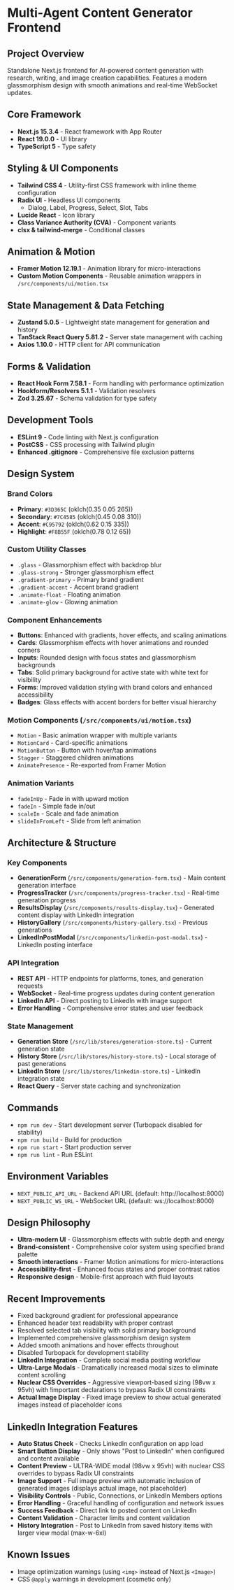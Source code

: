 # Multi-Agent Content Generator Frontend

## Project Overview
Standalone Next.js frontend for AI-powered content generation with research, writing, and image creation capabilities. Features a modern glassmorphism design with smooth animations and real-time WebSocket updates.

## Core Framework
- **Next.js 15.3.4** - React framework with App Router
- **React 19.0.0** - UI library
- **TypeScript 5** - Type safety

## Styling & UI Components
- **Tailwind CSS 4** - Utility-first CSS framework with inline theme configuration
- **Radix UI** - Headless UI components
  - Dialog, Label, Progress, Select, Slot, Tabs
- **Lucide React** - Icon library
- **Class Variance Authority (CVA)** - Component variants
- **clsx & tailwind-merge** - Conditional classes

## Animation & Motion
- **Framer Motion 12.19.1** - Animation library for micro-interactions
- **Custom Motion Components** - Reusable animation wrappers in `/src/components/ui/motion.tsx`

## State Management & Data Fetching
- **Zustand 5.0.5** - Lightweight state management for generation and history
- **TanStack React Query 5.81.2** - Server state management with caching
- **Axios 1.10.0** - HTTP client for API communication

## Forms & Validation
- **React Hook Form 7.58.1** - Form handling with performance optimization
- **Hookform/Resolvers 5.1.1** - Validation resolvers
- **Zod 3.25.67** - Schema validation for type safety

## Development Tools
- **ESLint 9** - Code linting with Next.js configuration
- **PostCSS** - CSS processing with Tailwind plugin
- **Enhanced .gitignore** - Comprehensive file exclusion patterns

## Design System

### Brand Colors
- **Primary**: `#3D365C` (oklch(0.35 0.05 265))
- **Secondary**: `#7C4585` (oklch(0.45 0.08 310))
- **Accent**: `#C95792` (oklch(0.62 0.15 335))
- **Highlight**: `#F8B55F` (oklch(0.78 0.12 65))

### Custom Utility Classes
- `.glass` - Glassmorphism effect with backdrop blur
- `.glass-strong` - Stronger glassmorphism effect
- `.gradient-primary` - Primary brand gradient
- `.gradient-accent` - Accent brand gradient
- `.animate-float` - Floating animation
- `.animate-glow` - Glowing animation

### Component Enhancements
- **Buttons**: Enhanced with gradients, hover effects, and scaling animations
- **Cards**: Glassmorphism effects with hover animations and rounded corners
- **Inputs**: Rounded design with focus states and glassmorphism backgrounds
- **Tabs**: Solid primary background for active state with white text for visibility
- **Forms**: Improved validation styling with brand colors and enhanced accessibility
- **Badges**: Glass effects with accent borders for better visual hierarchy

### Motion Components (`/src/components/ui/motion.tsx`)
- `Motion` - Basic animation wrapper with multiple variants
- `MotionCard` - Card-specific animations
- `MotionButton` - Button with hover/tap animations
- `Stagger` - Staggered children animations
- `AnimatePresence` - Re-exported from Framer Motion

### Animation Variants
- `fadeInUp` - Fade in with upward motion
- `fadeIn` - Simple fade in/out
- `scaleIn` - Scale and fade animation
- `slideInFromLeft` - Slide from left animation

## Architecture & Structure

### Key Components
- **GenerationForm** (`/src/components/generation-form.tsx`) - Main content generation interface
- **ProgressTracker** (`/src/components/progress-tracker.tsx`) - Real-time generation progress
- **ResultsDisplay** (`/src/components/results-display.tsx`) - Generated content display with LinkedIn integration
- **HistoryGallery** (`/src/components/history-gallery.tsx`) - Previous generations
- **LinkedInPostModal** (`/src/components/linkedin-post-modal.tsx`) - LinkedIn posting interface

### API Integration
- **REST API** - HTTP endpoints for platforms, tones, and generation requests
- **WebSocket** - Real-time progress updates during content generation
- **LinkedIn API** - Direct posting to LinkedIn with image support
- **Error Handling** - Comprehensive error states and user feedback

### State Management
- **Generation Store** (`/src/lib/stores/generation-store.ts`) - Current generation state
- **History Store** (`/src/lib/stores/history-store.ts`) - Local storage of past generations
- **LinkedIn Store** (`/src/lib/stores/linkedin-store.ts`) - LinkedIn integration state
- **React Query** - Server state caching and synchronization

## Commands
- `npm run dev` - Start development server (Turbopack disabled for stability)
- `npm run build` - Build for production
- `npm run start` - Start production server
- `npm run lint` - Run ESLint

## Environment Variables
- `NEXT_PUBLIC_API_URL` - Backend API URL (default: http://localhost:8000)
- `NEXT_PUBLIC_WS_URL` - WebSocket URL (default: ws://localhost:8000)

## Design Philosophy
- **Ultra-modern UI** - Glassmorphism effects with subtle depth and energy
- **Brand-consistent** - Comprehensive color system using specified brand palette
- **Smooth interactions** - Framer Motion animations for micro-interactions
- **Accessibility-first** - Enhanced focus states and proper contrast ratios
- **Responsive design** - Mobile-first approach with fluid layouts

## Recent Improvements
- Fixed background gradient for professional appearance
- Enhanced header text readability with proper contrast
- Resolved selected tab visibility with solid primary background
- Implemented comprehensive glassmorphism design system
- Added smooth animations and hover effects throughout
- Disabled Turbopack for development stability
- **LinkedIn Integration** - Complete social media posting workflow
- **Ultra-Large Modals** - Dramatically increased modal sizes to eliminate content scrolling
- **Nuclear CSS Overrides** - Aggressive viewport-based sizing (98vw x 95vh) with !important declarations to bypass Radix UI constraints
- **Actual Image Display** - Fixed image preview to show actual generated images instead of placeholder icons

## LinkedIn Integration Features
- **Auto Status Check** - Checks LinkedIn configuration on app load
- **Smart Button Display** - Only shows "Post to LinkedIn" when configured and content available
- **Content Preview** - ULTRA-WIDE modal (98vw x 95vh) with nuclear CSS overrides to bypass Radix UI constraints
- **Image Support** - Full image preview with automatic inclusion of generated images (displays actual image, not placeholder)
- **Visibility Controls** - Public, Connections, or LinkedIn Members options
- **Error Handling** - Graceful handling of configuration and network issues
- **Success Feedback** - Direct link to posted content on LinkedIn
- **Content Validation** - Character limits and content validation
- **History Integration** - Post to LinkedIn from saved history items with larger view modal (max-w-6xl)

## Known Issues
- Image optimization warnings (using `<img>` instead of Next.js `<Image>`)
- CSS `@apply` warnings in development (cosmetic only)